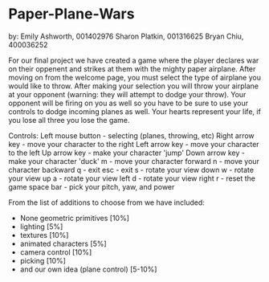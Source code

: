 # Paper-Plane-Wars
by:
Emily Ashworth, 001402976
Sharon Platkin, 001316625
Bryan Chiu, 400036252

For our final project we have created a game where the player declares war on their oppenent and strikes at them with the mighty paper airplane. After moving on from the welcome page, you must select the type of airplane you would like to throw. After making your selection you will throw your airplane at your opponent (warning: they will attempt to dodge your throw). Your opponent will be firing on you as well so you have to be sure to use your controls to dodge incoming planes as well. Your hearts represent your life, if you lose all three you lose the game.

Controls:
Left mouse button - selecting (planes, throwing, etc)
Right arrow key - move your character to the right
Left arrow key - move your character to the left
Up arrow key - make your character 'jump'
Down arrow key - make your character 'duck'
m - move your character forward
n - move your character backward
q - exit
esc - exit
s - rotate your view down
w - rotate your view up
a - rotate your view left
d - rotate your view right
r - reset the game
space bar - pick your pitch, yaw, and power

From the list of additions to choose from we have included:
  - None geometric primitives [10%]
  - lighting [5%]
  - textures [10%]
  - animated characters [5%]
  - camera control [10%]
  - picking [10%]
  - and our own idea (plane control) [5-10%]
